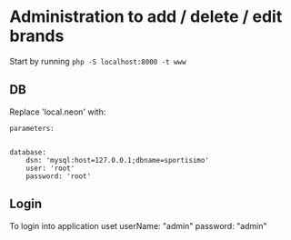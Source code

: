 Administration to add / delete / edit brands
=================

Start by running `php -S localhost:8000 -t www` 

DB
--

Replace 'local.neon' with:
``` 
parameters:


database:
	dsn: 'mysql:host=127.0.0.1;dbname=sportisimo'
	user: 'root'
	password: 'root'
```

Login
-----
To login into application uset userName: "admin" password: "admin"
